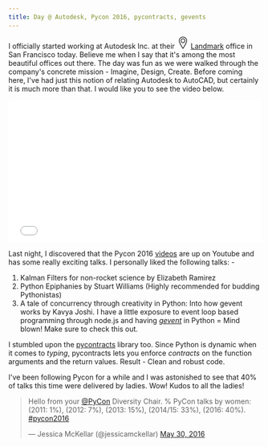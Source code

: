 ```yaml
---
title: Day @ Autodesk, Pycon 2016, pycontracts, gevents
---
```

I officially started working at Autodesk Inc. at their ![location pin image](images/location-pin.png) [Landmark](http://www.autodesk.com/gallery/overview) office in San Francisco today. Believe me when I say that it's among the most beautiful offices out there. The day was fun as we were walked through the company's concrete mission - Imagine, Design, Create. Before coming here, I've had just this notion of relating Autodesk to AutoCAD, but certainly it is much more than that. I would like you to see the video below.
<div class="embedly-responsive" style="position: relative;padding-bottom: 56.2061%;height: 0;overflow: hidden;"><iframe class="embedly-embed" frameborder="0" scrolling="no" allowfullscreen src="//cdn.embedly.com/widgets/media.html?src=https%3A%2F%2Fwww.youtube.com%2Fembed%2FqcLYx6Nj9zw%3Ffeature%3Doembed&url=http%3A%2F%2Fwww.youtube.com%2Fwatch%3Fv%3DqcLYx6Nj9zw&image=https%3A%2F%2Fi.ytimg.com%2Fvi%2FqcLYx6Nj9zw%2Fhqdefault.jpg&args=showinfo%3D0&key=7c70f62e96804edda8009c0ee51c65ae&type=text%2Fhtml&schema=youtube" width="854" height="480" style="position: absolute;top: 0;left: 0;width: 100%;height: 100%;"></iframe></div>

Last night, I discovered that the Pycon 2016 [videos](https://www.youtube.com/watch?v=f0zlRQ1qgIk) are up on Youtube and has some really exciting talks. I personally liked the following talks: -
1. Kalman Filters for non-rocket science by Elizabeth Ramirez
2. Python Epiphanies by Stuart Williams (Highly recommended for budding Pythonistas)
3. A tale of concurrency through creativity in Python: Into how gevent works by Kavya Joshi. I have a little exposure to event loop based programming through node.js and having [*gevent*](http://www.gevent.org/contents.html) in Python = Mind blown! Make sure to check this out.  

I stumbled upon the [pycontracts](http://censi.mit.edu/pub/research/201410-pycontracts/201410-pycontracts.pdf) library too. Since Python is dynamic when it comes to *typing*, pycontracts lets you enforce *contracts* on the function arguments and the return values. Result - Clean and robust code.

I've been following Pycon for a while and I was astonished to see that 40% of talks this time were delivered by ladies. Wow! Kudos to all the ladies!
<blockquote class="twitter-tweet" data-lang="en"><p lang="en" dir="ltr">Hello from your <a href="https://twitter.com/pycon">@PyCon</a> Diversity Chair. % PyCon talks by women: (2011: 1%), (2012: 7%), (2013: 15%), (2014/15: 33%), (2016: 40%). <a href="https://twitter.com/hashtag/pycon2016?src=hash">#pycon2016</a></p>&mdash; Jessica McKellar (@jessicamckellar) <a href="https://twitter.com/jessicamckellar/status/737299461563502595">May 30, 2016</a></blockquote>
<script async src="//platform.twitter.com/widgets.js" charset="utf-8"></script>
